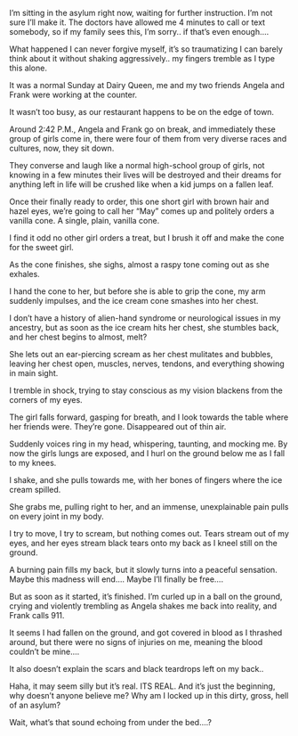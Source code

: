 I’m sitting in the asylum right now, waiting for further instruction. I’m not sure I’ll make it. The doctors have allowed me 4 minutes to call or text somebody, so if my family sees this, I’m sorry.. if that’s even enough….

What happened I can never forgive myself, it’s so traumatizing I can barely think about it without shaking aggressively.. my fingers tremble as I type this alone.

It was a normal Sunday at Dairy Queen, me and my two friends Angela and Frank were working at the counter.

It wasn’t too busy, as our restaurant happens to be on the edge of town.

Around 2:42 P.M., Angela and Frank go on break, and immediately these group of girls come in, there were four of them from very diverse races and cultures, now, they sit down.

They converse and laugh like a normal high-school group of girls, not knowing in a few minutes their lives will be destroyed and their dreams for anything left in life will be crushed like when a kid jumps on a fallen leaf.

Once their finally ready to order, this one short girl with brown hair and hazel eyes, we’re going to call her “May” comes up and politely orders a vanilla cone. A single, plain, vanilla cone.

I find it odd no other girl orders a treat, but I brush it off and make the cone for the sweet girl.

As the cone finishes, she sighs, almost a raspy tone coming out as she exhales.

I hand the cone to her, but before she is able to grip the cone, my arm suddenly impulses, and the ice cream cone smashes into her chest.

I don’t have a history of alien-hand syndrome or neurological issues in my ancestry, but as soon as the ice cream hits her chest, she stumbles back, and her chest begins to almost, melt?

She lets out an ear-piercing scream as her chest mulitates and bubbles, leaving her chest open, muscles, nerves, tendons, and everything showing in main sight.

I tremble in shock, trying to stay conscious as my vision blackens from the corners of my eyes. 

The girl falls forward, gasping for breath, and I look towards the table where her friends were. They’re gone. Disappeared out of thin air.
 
Suddenly voices ring in my head, whispering, taunting, and mocking me. By now the girls lungs are exposed, and I hurl on the ground below me as I fall to my knees.

I shake, and she pulls towards me, with her bones of fingers where the ice cream spilled.

She grabs me, pulling right to her, and an immense, unexplainable pain pulls on every joint in my body.

I try to move, I try to scream, but nothing comes out. Tears stream out of my eyes, and her eyes stream black tears onto my back as I kneel still on the ground.

A burning pain fills my back, but it slowly turns into a peaceful sensation. Maybe this madness will end…. Maybe I’ll finally be free….

But as soon as it started, it’s finished. I’m curled up in a ball on the ground, crying and violently trembling as Angela shakes me back into reality, and Frank calls 911.

It seems I had fallen on the ground, and got covered in blood as I thrashed around, but there were no signs of injuries on me, meaning the blood couldn’t be mine….

It also doesn’t explain the scars and black teardrops left on my back..

Haha, it may seem silly but it’s real. ITS REAL. And it’s just the beginning, why doesn’t anyone believe me? Why am I locked up in this dirty, gross, hell of an asylum?
 
Wait, what’s that sound echoing from under the bed….?